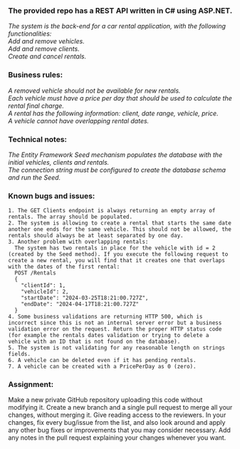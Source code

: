 ### The provided repo has a REST API written in C# using ASP.NET. 

*The system is the back-end for a car rental application, with the following functionalities: <br />
Add and remove vehicles. <br />
Add and remove clients. <br />
Create and cancel rentals.*

### Business rules:
*A removed vehicle should not be available for new rentals.<br />
Each vehicle must have a price per day that should be used to calculate the rental final charge.<br />
A rental has the following information: client, date range, vehicle, price.<br />
A vehicle cannot have overlapping rental dates.*

### Technical notes:
*The Entity Framework Seed mechanism populates the database with the initial vehicles, clients and rentals. <br />
The connection string must be configured to create the database schema and run the Seed.*

### Known bugs and issues:
	1. The GET Clients endpoint is always returning an empty array of rentals. The array should be populated.
	2. The system is allowing to create a rental that starts the same date another one ends for the same vehicle. This should not be allowed, the rentals should always be at least separated by one day.
	3. Another problem with overlapping rentals:
      The system has two rentals in place for the vehicle with id = 2 (created by the Seed method). If you execute the following request to create a new rental, you will find that it creates one that overlaps with the dates of the first rental:
      POST /Rentals
      {
        "clientId": 1,
        "vehicleId": 2,
        "startDate": "2024-03-25T18:21:00.727Z",
        "endDate": "2024-04-17T18:21:00.727Z"
      }
	4. Some business validations are returning HTTP 500, which is incorrect since this is not an internal server error but a business validation error on the request. Return the proper HTTP status code (for example the rentals dates validation or trying to delete a vehicle with an ID that is not found on the database).
	5. The system is not validating for any reasonable length on strings fields.
	6. A vehicle can be deleted even if it has pending rentals.
	7. A vehicle can be created with a PricePerDay as 0 (zero).

### Assignment:
Make a new private GitHub repository uploading this code without modifying it. Create a new branch and a single pull request to merge all your changes, without merging it. Give reading access to the reviewers.
In your changes, fix every bug/issue from the list, and also look around and apply any other bug fixes or improvements that you may consider necessary. Add any notes in the pull request explaining your changes whenever you want.
